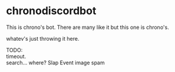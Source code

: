 # chronodiscordbot
This is chrono's bot. There are many like it but this one is chrono's.

whatev's just throwing it here.

TODO:  
timeout.  
search... where?
Slap
Event image spam